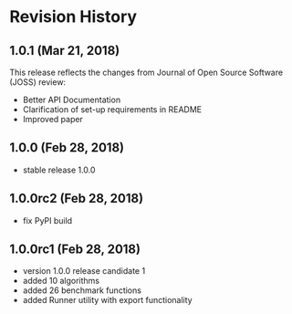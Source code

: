 # Revision History

## 1.0.1 (Mar 21, 2018)

This release reflects the changes from Journal of Open Source Software (JOSS) review:

- Better API Documentation
- Clarification of set-up requirements in README
- Improved paper

## 1.0.0 (Feb 28, 2018)

- stable release 1.0.0

## 1.0.0rc2 (Feb 28, 2018)

- fix PyPI build
## 1.0.0rc1 (Feb 28, 2018)

- version 1.0.0 release candidate 1
- added 10 algorithms
- added 26 benchmark functions
- added Runner utility with export functionality
